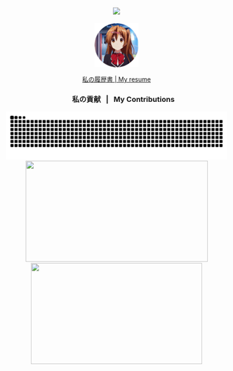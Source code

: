 <h3 align="center"> 
    <img src="https://readme-typing-svg.herokuapp.com/?font=sansserif&size=25&center=true&vCenter=true&width=600&height=30&duration=2300&lines=&nbsp;&nbsp;こんにちは！👋;+私はアクゼスティアです;+ウクライナ出身の情熱的な開発者です^_^;&nbsp;&nbsp;&nbsp;Hi+There!+👋;+I'm+Akzestia;+A+passionate+developer+from+Ukraine+^_^" />
</h3>
<p align="center">              
  <img src="assets/tenor-nibutani.gif" alt="Example" width="100" height="100">
</p>  
<div align="center">  
    <a href="https://github.com/Akzestia/Akzestia/blob/main/about/resume.md">私の履歴書 | My resume</a>
</div>
<div align="center"> 
    <h3>&nbsp; &nbsp; &nbsp; &nbsp; 私の貢献 &nbsp; | &nbsp; My Contributions</h3>
    <img alt="snake eating my contributions" src="https://raw.githubusercontent.com/Akzestia/Akzestia/output/github-contribution-grid-snake-dark.svg" />
</div>
<div align=center> 
    <img width=415 height=230 src="https://streak-stats.demolab.com/?user=akzestia&theme=dark" />
    <img width=390 height=230 src="https://github-readme-stats.vercel.app/api?username=akzestia&show_icons=true&theme=transparent">
</div>
<!-- <h3 align="center">⚒️ Arch <3 ⚒️</h3> 
<br/>
<div align="center">
    <img width=180 height=180 src="https://skillicons.dev/icons?i=arch" />
</div> -->
<!-- <div align="center">
    <img src="https://skillicons.dev/icons?i=qt,net,actix,react,redux,prisma,html,css,scss,flutter,neovim,arch,github,git,docker" />
    <img src="https://skillicons.dev/icons?i=c,cpp,cs,rust,typescript,js,java,php,lua,dart,postgres,mysql,cmake" /><br>
</div>
 -->
 
